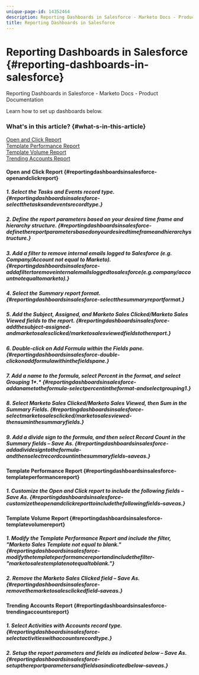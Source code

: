 ```yaml
---
unique-page-id: 14352464
description: Reporting Dashboards in Salesforce - Marketo Docs - Product Documentation
title: Reporting Dashboards in Salesforce
---
```


# Reporting Dashboards in Salesforce {#reporting-dashboards-in-salesforce}

Reporting Dashboards in Salesforce - Marketo Docs - Product Documentation

Learn how to set up dashboards below.

### What's in this article? {#what-s-in-this-article}

[Open and Click Report](#reportingdashboardsinsalesforce-openandclickreport)  
[Template Performance Report](#reportingdashboardsinsalesforce-templateperformancereport)  
[Template Volume Report](#reportingdashboardsinsalesforce-templatevolumereport)  
[Trending Accounts Report](#reportingdashboardsinsalesforce-trendingaccountsreport)

#### Open and Click Report {#reportingdashboardsinsalesforce-openandclickreport}

##### 1. Select the Tasks and Events record type. {#reportingdashboardsinsalesforce-selectthetasksandeventsrecordtype.}

##### 2. Define the report parameters based on your desired time frame and hierarchy structure. {#reportingdashboardsinsalesforce-definethereportparametersbasedonyourdesiredtimeframeandhierarchystructure.}

##### 3. Add a filter to remove internal emails logged to Salesforce (e.g. Company/Account not equal to Marketo). {#reportingdashboardsinsalesforce-addafiltertoremoveinternalemailsloggedtosalesforce(e.g.company/accountnotequaltomarketo).}

##### 4. Select the Summary report format. {#reportingdashboardsinsalesforce-selectthesummaryreportformat.}

##### 5. Add the Subject, Assigned, and Marketo Sales Clicked/Marketo Sales Viewed fields to the report. {#reportingdashboardsinsalesforce-addthesubject-assigned-andmarketosalesclicked/marketosalesviewedfieldstothereport.}

##### 6. Double-click on Add Formula within the Fields pane. {#reportingdashboardsinsalesforce-double-clickonaddformulawithinthefieldspane.}

##### 7. Add a name to the formula, select Percent in the format, and select Grouping 1*.* {#reportingdashboardsinsalesforce-addanametotheformula-selectpercentintheformat-andselectgrouping1.}

##### 8. Select Marketo Sales Clicked/Marketo Sales Viewed, then Sum in the Summary Fields. {#reportingdashboardsinsalesforce-selectmarketosalesclicked/marketosalesviewed-thensuminthesummaryfields.}

##### 9. Add a divide sign to the formula, and then select Record Count in the Summary fields – *Save As*. {#reportingdashboardsinsalesforce-addadividesigntotheformula-andthenselectrecordcountinthesummaryfields–saveas.}

#### Template Performance Report {#reportingdashboardsinsalesforce-templateperformancereport}

##### 1. Customize the Open and Click report to include the following fields – *Save As.* {#reportingdashboardsinsalesforce-customizetheopenandclickreporttoincludethefollowingfields–saveas.}

#### Template Volume Report {#reportingdashboardsinsalesforce-templatevolumereport}

##### 1. Modify the Template Performance Report and include the filter, "Marketo Sales Template not equal to blank." {#reportingdashboardsinsalesforce-modifythetemplateperformancereportandincludethefilter-"marketosalestemplatenotequaltoblank."}

##### 2. Remove the Marketo Sales Clicked field – *Save As*. {#reportingdashboardsinsalesforce-removethemarketosalesclickedfield–saveas.}

#### Trending Accounts Report {#reportingdashboardsinsalesforce-trendingaccountsreport}

##### 1. Select Activities with Accounts record type. {#reportingdashboardsinsalesforce-selectactivitieswithaccountsrecordtype.}

##### 2. Setup the report parameters and fields as indicated below – *Save As.* {#reportingdashboardsinsalesforce-setupthereportparametersandfieldsasindicatedbelow–saveas.}

